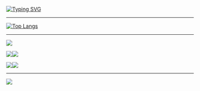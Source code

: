 <!--
**LIIuko/LIIuko** is a ✨ _special_ ✨ repository because its `README.md` (this file) appears on your GitHub profile.

Here are some ideas to get you started:

- 🔭 I’m currently working on ...
- 🌱 I’m currently learning ...
- 👯 I’m looking to collaborate on ...
- 🤔 I’m looking for help with ...
- 💬 Ask me about ...
- 📫 How to reach me: ...
- 😄 Pronouns: ...
- ⚡ Fun fact: ...
-->
[![Typing SVG](https://readme-typing-svg.herokuapp.com?color=%2336BCF7&lines=Computer+science+student)](https://git.io/typing-svg)
___
[![Top Langs](https://github-readme-stats.vercel.app/api/top-langs/?username=LIIuko&layout=compact&theme=dark)](https://github.com/anuraghazra/github-readme-stats)
___
![](https://github-profile-summary-cards.vercel.app/api/cards/profile-details?username=LIIuko&theme=2077)

![](https://github-profile-summary-cards.vercel.app/api/cards/most-commit-language?username=LIIuko&theme=2077)![](https://github-profile-summary-cards.vercel.app/api/cards/repos-per-language?username=LIIuko&theme=2077)

![](https://github-profile-summary-cards.vercel.app/api/cards/stats?username=LIIuko&theme=2077)![](https://github-profile-summary-cards.vercel.app/api/cards/productive-time?username=LIIuko&theme=2077)
___
![](https://github.com/Platane/snk/raw/output/github-user-contribution.svg)
